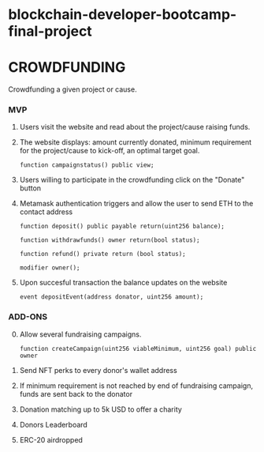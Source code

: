 # blockchain-developer-bootcamp-final-project

# CROWDFUNDING

 Crowdfunding a given project or cause.

### MVP

1. Users visit the website and read about the project/cause raising funds.

2. The website displays: amount currently donated, minimum requirement for the project/cause to kick-off, an optimal target goal.

     `function campaignstatus() public view;`

3. Users willing to participate in the crowdfunding click on the "Donate" button

4. Metamask authentication triggers and allow the user to send ETH to the contact address

    `function deposit() public payable return(uint256 balance);`

    `function withdrawfunds() owner return(bool status);`

    `function refund() private return (bool status);`

    `modifier owner();`

5. Upon succesful transaction the balance updates on the website

    `event depositEvent(address donator, uint256 amount);`

### ADD-ONS

0. Allow several fundraising campaigns.

    `function createCampaign(uint256 viableMinimum, uint256 goal) public owner`

1. Send NFT perks to every donor's wallet address

2. If minimum requirement is not reached by end of fundraising campaign, funds are sent back to the donator

3. Donation matching up to 5k USD to offer a charity

5. Donors Leaderboard

6. ERC-20 airdropped
